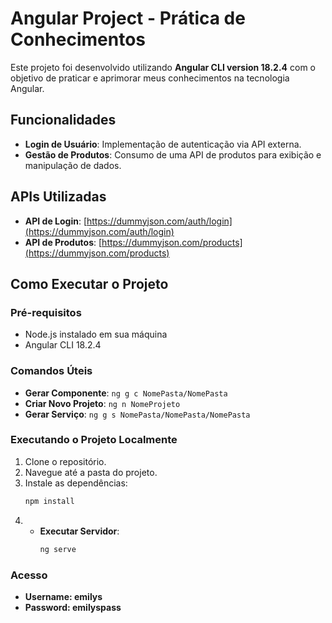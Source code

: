 # Angular Project - Prática de Conhecimentos

Este projeto foi desenvolvido utilizando **Angular CLI version 18.2.4** com o objetivo de praticar e aprimorar meus conhecimentos na tecnologia Angular.

## Funcionalidades

- **Login de Usuário**: Implementação de autenticação via API externa.
- **Gestão de Produtos**: Consumo de uma API de produtos para exibição e manipulação de dados.

## APIs Utilizadas

- **API de Login**: [https://dummyjson.com/auth/login](https://dummyjson.com/auth/login)
- **API de Produtos**: [https://dummyjson.com/products](https://dummyjson.com/products)

## Como Executar o Projeto

### Pré-requisitos

- Node.js instalado em sua máquina
- Angular CLI 18.2.4

### Comandos Úteis

- **Gerar Componente**: `ng g c NomePasta/NomePasta`
- **Criar Novo Projeto**: `ng n NomeProjeto`
- **Gerar Serviço**: `ng g s NomePasta/NomePasta/NomePasta`

### Executando o Projeto Localmente

1. Clone o repositório.
2. Navegue até a pasta do projeto.
3. Instale as dependências:  
   ```bash
   npm install
4. - **Executar Servidor**:
     ```bash
     ng serve

### Acesso

- **Username: emilys**
- **Password: emilyspass**

